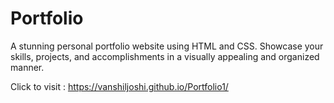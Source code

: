 # Portfolio
A stunning personal portfolio website using HTML and CSS. Showcase your skills, projects, and accomplishments in a visually appealing and organized manner.

Click to visit : https://vanshiljoshi.github.io/Portfolio1/
